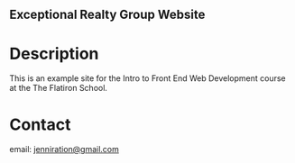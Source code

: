 Exceptional Realty Group Website
---

# Description

This is an example site for the Intro to Front End Web Development course at the The Flatiron School.

# Contact

email: jenniration@gmail.com